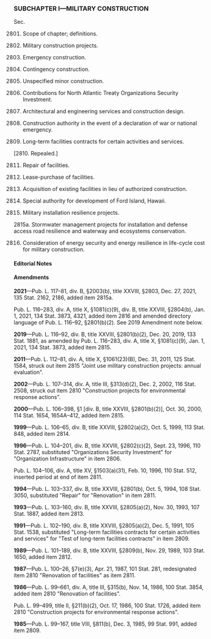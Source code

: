 ### SUBCHAPTER I—MILITARY CONSTRUCTION ###

Sec.

2801. Scope of chapter; definitions.

2802. Military construction projects.

2803. Emergency construction.

2804. Contingency construction.

2805. Unspecified minor construction.

2806. Contributions for North Atlantic Treaty Organizations Security Investment.

2807. Architectural and engineering services and construction design.

2808. Construction authority in the event of a declaration of war or national emergency.

2809. Long-term facilities contracts for certain activities and services.

[2810. Repealed.]

2811. Repair of facilities.

2812. Lease-purchase of facilities.

2813. Acquisition of existing facilities in lieu of authorized construction.

2814. Special authority for development of Ford Island, Hawaii.

2815. Military installation resilience projects.

2815a. Stormwater management projects for installation and defense access road resilience and waterway and ecosystems conservation.

2816. Consideration of energy security and energy resilience in life-cycle cost for military construction.

#### **Editorial Notes** ####

#### Amendments ####

**2021**—Pub. L. 117–81, div. B, §2003(b), title XXVIII, §2803, Dec. 27, 2021, 135 Stat. 2162, 2186, added item 2815a.

Pub. L. 116–283, div. A, title X, §1081(c)(9), div. B, title XXVIII, §2804(b), Jan. 1, 2021, 134 Stat. 3873, 4321, added item 2816 and amended directory language of Pub. L. 116–92, §2801(b)(2). See 2019 Amendment note below.

**2019**—Pub. L. 116–92, div. B, title XXVIII, §2801(b)(2), Dec. 20, 2019, 133 Stat. 1881, as amended by Pub. L. 116–283, div. A, title X, §1081(c)(9), Jan. 1, 2021, 134 Stat. 3873, added item 2815.

**2011**—Pub. L. 112–81, div. A, title X, §1061(23)(B), Dec. 31, 2011, 125 Stat. 1584, struck out item 2815 "Joint use military construction projects: annual evaluation".

**2002**—Pub. L. 107–314, div. A, title III, §313(d)(2), Dec. 2, 2002, 116 Stat. 2508, struck out item 2810 "Construction projects for environmental response actions".

**2000**—Pub. L. 106–398, §1 [div. B, title XXVIII, §2801(b)(2)], Oct. 30, 2000, 114 Stat. 1654, 1654A–412, added item 2815.

**1999**—Pub. L. 106–65, div. B, title XXVIII, §2802(a)(2), Oct. 5, 1999, 113 Stat. 848, added item 2814.

**1996**—Pub. L. 104–201, div. B, title XXVIII, §2802(c)(2), Sept. 23, 1996, 110 Stat. 2787, substituted "Organizations Security Investment" for "Organization Infrastructure" in item 2806.

Pub. L. 104–106, div. A, title XV, §1503(a)(31), Feb. 10, 1996, 110 Stat. 512, inserted period at end of item 2811.

**1994**—Pub. L. 103–337, div. B, title XXVIII, §2801(b), Oct. 5, 1994, 108 Stat. 3050, substituted "Repair" for "Renovation" in item 2811.

**1993**—Pub. L. 103–160, div. B, title XXVIII, §2805(a)(2), Nov. 30, 1993, 107 Stat. 1887, added item 2813.

**1991**—Pub. L. 102–190, div. B, title XXVIII, §2805(a)(2), Dec. 5, 1991, 105 Stat. 1538, substituted "Long-term facilities contracts for certain activities and services" for "Test of long-term facilities contracts" in item 2809.

**1989**—Pub. L. 101–189, div. B, title XXVIII, §2809(b), Nov. 29, 1989, 103 Stat. 1650, added item 2812.

**1987**—Pub. L. 100–26, §7(e)(3), Apr. 21, 1987, 101 Stat. 281, redesignated item 2810 "Renovation of facilities" as item 2811.

**1986**—Pub. L. 99–661, div. A, title III, §315(b), Nov. 14, 1986, 100 Stat. 3854, added item 2810 "Renovation of facilities".

Pub. L. 99–499, title II, §211(b)(2), Oct. 17, 1986, 100 Stat. 1726, added item 2810 "Construction projects for environmental response actions".

**1985**—Pub. L. 99–167, title VIII, §811(b), Dec. 3, 1985, 99 Stat. 991, added item 2809.